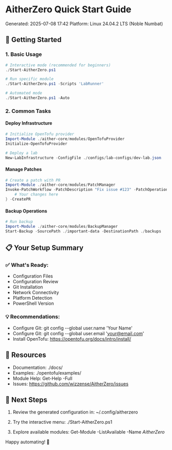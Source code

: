 # AitherZero Quick Start Guide
Generated: 2025-07-08 17:42
Platform: Linux 24.04.2 LTS (Noble Numbat)

## 🚀 Getting Started

### 1. Basic Usage
```powershell
# Interactive mode (recommended for beginners)
./Start-AitherZero.ps1

# Run specific module
./Start-AitherZero.ps1 -Scripts 'LabRunner'

# Automated mode
./Start-AitherZero.ps1 -Auto
```

### 2. Common Tasks

#### Deploy Infrastructure
```powershell
# Initialize OpenTofu provider
Import-Module ./aither-core/modules/OpenTofuProvider
Initialize-OpenTofuProvider

# Deploy a lab
New-LabInfrastructure -ConfigFile ./configs/lab-configs/dev-lab.json
```

#### Manage Patches
```powershell
# Create a patch with PR
Import-Module ./aither-core/modules/PatchManager
Invoke-PatchWorkflow -PatchDescription "Fix issue #123" -PatchOperation {
    # Your changes here
} -CreatePR
```

#### Backup Operations
```powershell
# Run backup
Import-Module ./aither-core/modules/BackupManager
Start-Backup -SourcePath ./important-data -DestinationPath ./backups
```

## 📋 Your Setup Summary

### ✅ What's Ready:
- Configuration Files
- Configuration Review
- Git Installation
- Network Connectivity
- Platform Detection
- PowerShell Version

### 💡 Recommendations:
- Configure Git: git config --global user.name 'Your Name'
- Configure Git: git config --global user.email 'your@email.com'
- Install OpenTofu: https://opentofu.org/docs/intro/install/
## 🔗 Resources

- Documentation: ./docs/
- Examples: ./opentofu/examples/
- Module Help: Get-Help <ModuleName> -Full
- Issues: https://github.com/wizzense/AitherZero/issues

## 🎯 Next Steps

1. Review the generated configuration in:
   ~/.config/aitherzero

2. Try the interactive menu:
   ./Start-AitherZero.ps1

3. Explore available modules:
   Get-Module -ListAvailable -Name *AitherZero*

Happy automating! 🚀
